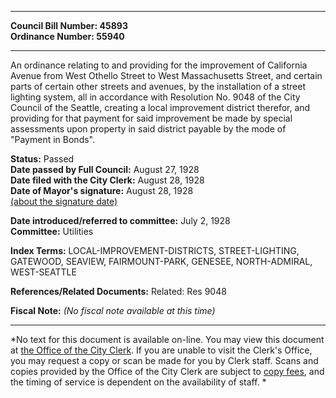 * * * * *  
  
**Council Bill Number: [](#h0)[](#h2)45893**   
**Ordinance Number: 55940**  
  
* * * * *  
  
An ordinance relating to and providing for the improvement of California Avenue from West Othello Street to West Massachusetts Street, and certain parts of certain other streets and avenues, by the installation of a street lighting system, all in accordance with Resolution No. 9048 of the City Council of the Seattle, creating a local improvement district therefor, and providing for that payment for said improvement be made by special assessments upon property in said district payable by the mode of "Payment in Bonds".  
  
**Status:** Passed   
**Date passed by Full Council:** August 27, 1928   
**Date filed with the City Clerk:** August 28, 1928   
**Date of Mayor's signature:** August 28, 1928   
[(about the signature date)](/~public/approvaldate.htm)   
  
  
**Date introduced/referred to committee:** July 2, 1928   
**Committee:** Utilities   
  
**Index Terms:** LOCAL-IMPROVEMENT-DISTRICTS, STREET-LIGHTING, GATEWOOD, SEAVIEW, FAIRMOUNT-PARK, GENESEE, NORTH-ADMIRAL, WEST-SEATTLE  
  
**References/Related Documents:** Related: Res 9048  
  
**Fiscal Note:** *(No fiscal note available at this time)*  
  
* * * * *  
  
*No text for this document is available on-line. You may view this document at [the Office of the City Clerk](http://www.seattle.gov/leg/clerk/contactUs.htm). If you are unable to visit the Clerk's Office, you may request a copy or scan be made for you by Clerk staff. Scans and copies provided by the Office of the City Clerk are subject to [copy fees](http://clerk.seattle.gov/~public/clerkfees.htm), and the timing of service is dependent on the availability of staff. *  
  
  

